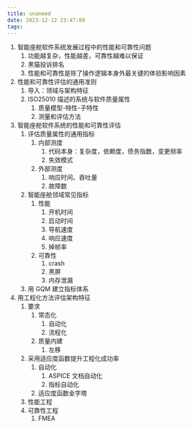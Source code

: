 ```yaml
---
title: unanmed
date: 2023-12-12 23:47:09
tags:
---
```


1. 智能座舱软件系统发展过程中的性能和可靠性问题
   1. 功能越复杂，性能越差，可靠性越难以保证
   2. 黑猫投诉排名
   3. 性能和可靠性是除了操作逻辑本身外最关键的体验影响因素
2. 性能和可靠性评估的通用准则
   1. 导入：领域与架构特征
   2. ISO25010 描述的系统与软件质量属性
      1. 质量模型-特性-子特性
      2. 测量和评估方法
3. 智能座舱软件系统的性能和可靠性评估
   1. 评估质量属性的通用指标
      1. 内部测度
         1. 代码本身：复杂度，依赖度，债务指数，变更频率
         2. 失效模式
      2. 外部测度
         1. 响应时间、吞吐量
         2. 故障数
   2. 智能座舱领域常见指标
      1. 性能
         1. 开机时间
         2. 启动时间
         3. 导航速度
         4. 响应速度
         5. 掉帧率
      2. 可靠性
         1. crash
         2. 黑屏
         3. 内存泄漏
   3. 用 GQM 建立指标体系
4. 用工程化方法评估架构特征
   1. 要求
      1. 常态化
         1. 自动化
         2. 流程化
      2. 质量内建
         1. 左移
   2. 采用适应度函数提升工程化成功率
      1. 自动化
         1. ASPICE 文档自动化
         2. 指标自动化
      2. 适应度函数金字塔
   3. 性能工程
   4. 可靠性工程
      1. FMEA
